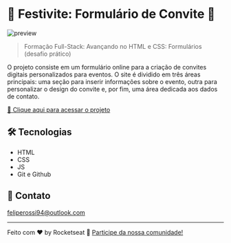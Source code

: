 # 🥳 Festivite: Formulário de Convite 🎉

![preview](./.github/preview.png)

> Formação Full-Stack: Avançando no HTML e CSS: Formulários (desafio prático)

O projeto consiste em um formulário online para a criação de convites digitais personalizados para eventos. O site é dividido em três áreas principais: uma seção para inserir informações sobre o evento, outra para personalizar o design do convite e, por fim, uma área dedicada aos dados de contato.


[🔗 Clique aqui para acessar o projeto](https://fel1324.github.io/Festivite/)


## 🛠️ Tecnologias

- HTML
- CSS
- JS
- Git e Github


## 💚 Contato

feliperossi94@outlook.com

---

Feito com ♥ by Rocketseat :wave: [Participe da nossa comunidade!](https://discord.gg/rocketseat)